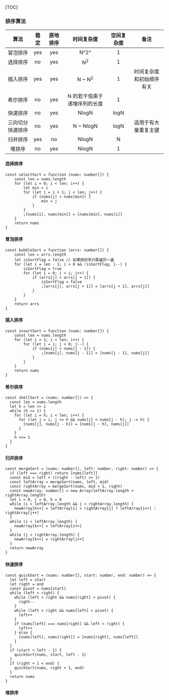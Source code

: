 [TOC]

### 排序算法

|       算法       | 稳定 | 原地排序 |          时间复杂度          | 空间复杂度 |           备注           |
| :--------------: | :--: | :------: | :--------------------------: | :--------: | :----------------------: |
|     冒泡排序     | yes  |   yes    |             N^2^             |     1      |                          |
|     选择排序     |  no  |   yes    |        N<sup>2</sup>         |     1      |                          |
|     插入排序     | yes  |   yes    |      N \~ N<sup>2</sup>      |     1      | 时间复杂度和初始顺序有关 |
|     希尔排序     |  no  |   yes    | N 的若干倍乘于递增序列的长度 |     1      |                          |
|     快速排序     |  no  |   yes    |            NlogN             |    logN    |                          |
| 三向切分快速排序 |  no  |   yes    |          N \~ NlogN          |    logN    |   适用于有大量重复主键   |
|     归并排序     | yes  |    no    |            NlogN             |     N      |                          |
|      堆排序      |  no  |   yes    |            NlogN             |     1      |                          |

#### 选择排序

```tsx
const selectSort = function (nums: number[]) {
	const len = nums.length
	for (let i = 0; i < len; i++) {
		let min = i
		for (let j = i + 1; j < len; j++) {
			if (nums[j] < nums[min]) {
				min = j
			}
		}
		;[nums[i], nums[min]] = [nums[min], nums[i]]
	}
	return nums
}
```

#### 冒泡排序

```tsx
const bubbleSort = function (arrs: number[]) {
	const len = arrs.length
	let isSortFlag = false // 如果排好序只需遍历一遍
	for (let i = len - 1; i > 0 && !isSortFlag; i--) {
		isSortFlag = true
		for (let j = 0; j < i; j++) {
			if (arrs[j] > arrs[j + 1]) {
				isSortFlag = false
				;[arrs[j], arrs[j + 1]] = [arrs[j + 1], arrs[j]]
			}
		}
	}
	return arrs
}
```

#### 插入排序

```tsx
const insertSort = function (nums: number[]) {
	const len = nums.length
	for (let i = 1; i < len; i++) {
		for (let j = i; j > 0; j--) {
			if (nums[j] < nums[j - 1]) {
				;[nums[j], nums[j - 1]] = [nums[j - 1], nums[j]]
			}
		}
	}
	return nums
}
```

#### 希尔排序

```tsx
const shellSort = (nums: number[]) => {
  const len = nums.length
  let h = len >> 1
  while (h >= 1) {
    for (let i = h; i < len; i++) {
      for (let j = i; j >= h && nums[j] < nums[j - h]; j -= h) {
        [nums[j], nums[j - h]] = [nums[j - h], nums[j]]
      }
    }
    h >>= 1
  }
}
```

#### 归并排序

```tsx
const mergeSort = (nums: number[], left: number, right: number) => {
  if (left === right) return [nums[left]]
  const mid = left + ((right - left) >> 1)
  const leftArray = mergeSort(nums, left, mid)
  const rightArray = mergeSort(nums, mid + 1, right)
  const newArray: number[] = new Array(leftArray.length + rightArray.length)
  let i = 0, j = 0, k = 0
  while (i < leftArray.length && j < rightArray.length) {
    newArray[k++] = leftArray[i] < rightArray[j] ? leftArray[i++] : rightArray[j++]
  }
  while (i < leftArray.length) {
    newArray[k++] = leftArray[i++]
  }
  while (j < rightArray.length) {
    newArray[k++] = rightArray[j++]
  }
  return newArray
}
```

#### 快速排序

```tsx
const quickSort = (nums: number[], start: number, end: number) => {
  let left = start
  let right = end
  const pivot = nums[start]
  while (left < right) {
    while (left < right && nums[right] > pivot) {
      right--
    }
    while (left < right && nums[left] < pivot) {
      left++
    }
    if (nums[left] === nums[right] && left < right) {
      left++
    } else {
      [nums[left], nums[right]] = [nums[right], nums[left]]
    }
  }
  if (start < left - 1) {
    quickSort(nums, start, left - 1)
  }
  if (right + 1 < end) {
    quickSort(nums, right + 1, end)
  }
  return nums
}
```

#### 堆排序

```java

```

